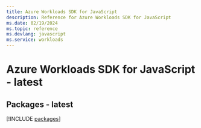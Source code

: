```yaml
---
title: Azure Workloads SDK for JavaScript
description: Reference for Azure Workloads SDK for JavaScript
ms.date: 02/19/2024
ms.topic: reference
ms.devlang: javascript
ms.service: workloads
---
```

# Azure Workloads SDK for JavaScript - latest
## Packages - latest
[!INCLUDE [packages](workloads-index.md)]
